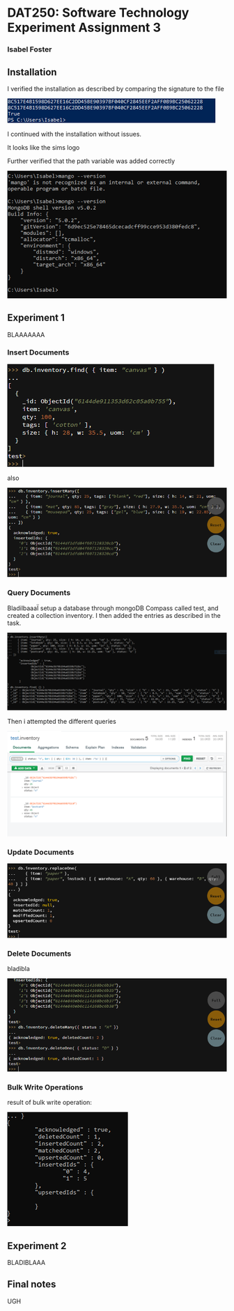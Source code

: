 # DAT250: Software Technology Experiment Assignment 3
### Isabel Foster 

## Installation
I verified the installation as described by comparing the signature to the file

![image](pictures/ex3/picture3.1.png)

I continued with the installation without issues. 

It looks like the sims logo

Further verified that the path variable was added correctly 

![image](pictures/ex3/picture3.2.png)

## Experiment 1 
BLAAAAAAA

### Insert Documents
![image](pictures/ex3/picture3.3.png)

also

![image](pictures/ex3/picture3.4.png)


### Query Documents
BladilbaaaÏ setup a database through mongoDB Compass called test, and created a collection inventory.
I then added the entries as described in the task. 

![image](pictures/ex3/picture3.5.png)

Then i attempted the different queries 

![image](pictures/ex3/picture3.6.png)

### Update Documents

![image](pictures/ex3/picture3.7.png)


### Delete Documents
bladibla

![image](pictures/ex3/picture3.8.png)

### Bulk Write Operations
result of bulk write operation: 

![image](pictures/ex3/picture3.9.png)

## Experiment 2 
BLADIBLAAA

## Final notes

UGH

